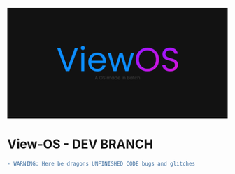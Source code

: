 ![](https://github.com/gamemaster123356/View-OS/blob/viewos-main/ViewOS-Banner.png)
# View-OS - DEV BRANCH

```diff
- WARNING: Here be dragons UNFINISHED CODE bugs and glitches
```
